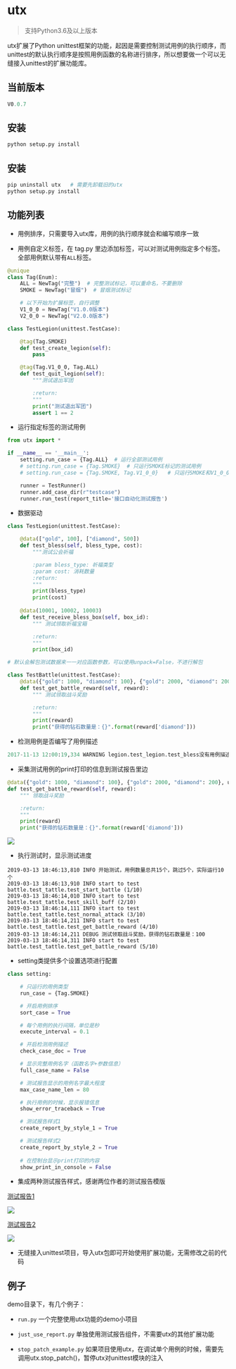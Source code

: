 # utx

> 支持Python3.6及以上版本

utx扩展了Python unittest框架的功能，起因是需要控制测试用例的执行顺序，而unittest的默认执行顺序是按照用例函数的名称进行排序，所以想要做一个可以无缝接入unittest的扩展功能库。

## 当前版本

```python
V0.0.7
```

## 安装

```python
python setup.py install
```

## 安装

```python
pip uninstall utx   # 需要先卸载旧的utx
python setup.py install
```



## 功能列表


- 用例排序，只需要导入utx库，用例的执行顺序就会和编写顺序一致

- 用例自定义标签，在 tag.py 里边添加标签，可以对测试用例指定多个标签。全部用例默认带有`ALL`标签。

```python
@unique
class Tag(Enum):
    ALL = NewTag("完整")  # 完整测试标记，可以重命名，不要删除
    SMOKE = NewTag("冒烟")  # 冒烟测试标记

    # 以下开始为扩展标签，自行调整
    V1_0_0 = NewTag("V1.0.0版本")
    V2_0_0 = NewTag("V2.0.0版本")
```

```python
class TestLegion(unittest.TestCase):

    @tag(Tag.SMOKE)
    def test_create_legion(self):
        pass

    @tag(Tag.V1_0_0, Tag.ALL)
    def test_quit_legion(self):
        """测试退出军团

        :return:
        """
        print("测试退出军团")
        assert 1 == 2
```

- 运行指定标签的测试用例

```python
from utx import *

if __name__ == '__main__':
    setting.run_case = {Tag.ALL}  # 运行全部测试用例
    # setting.run_case = {Tag.SMOKE}  # 只运行SMOKE标记的测试用例
    # setting.run_case = {Tag.SMOKE, Tag.V1_0_0}   # 只运行SMOKE和V1_0_0标记的测试用例

    runner = TestRunner()
    runner.add_case_dir(r"testcase")
    runner.run_test(report_title='接口自动化测试报告')
```

- 数据驱动
```python
class TestLegion(unittest.TestCase):

    @data(["gold", 100], ["diamond", 500])
    def test_bless(self, bless_type, cost):
        """测试公会祈福

        :param bless_type: 祈福类型
        :param cost: 消耗数量
        :return:
        """
        print(bless_type)
        print(cost)
        
    @data(10001, 10002, 10003)
    def test_receive_bless_box(self, box_id):
        """ 测试领取祈福宝箱

        :return:
        """
        print(box_id)

# 默认会解包测试数据来一一对应函数参数，可以使用unpack=False，不进行解包

class TestBattle(unittest.TestCase):
    @data({"gold": 1000, "diamond": 100}, {"gold": 2000, "diamond": 200}, unpack=False)
    def test_get_battle_reward(self, reward):
        """ 测试领取战斗奖励

        :return:
        """
        print(reward)
        print("获得的钻石数量是：{}".format(reward['diamond']))
 ```

- 检测用例是否编写了用例描述
```python
2017-11-13 12:00:19,334 WARNING legion.test_legion.test_bless没有用例描述
```

- 采集测试用例的print打印的信息到测试报告里边
```python
@data({"gold": 1000, "diamond": 100}, {"gold": 2000, "diamond": 200}, unpack=False)
def test_get_battle_reward(self, reward):
    """ 领取战斗奖励

    :return:
    """
    print(reward)
    print("获得的钻石数量是：{}".format(reward['diamond']))
```

![](https://github.com/jianbing/utx/raw/master/img/print_info.png)


- 执行测试时，显示测试进度
```
2019-03-13 18:46:13,810 INFO 开始测试，用例数量总共15个，跳过5个，实际运行10个
2019-03-13 18:46:13,910 INFO start to test battle.test_tattle.test_start_battle (1/10)
2019-03-13 18:46:14,010 INFO start to test battle.test_tattle.test_skill_buff (2/10)
2019-03-13 18:46:14,111 INFO start to test battle.test_tattle.test_normal_attack (3/10)
2019-03-13 18:46:14,211 INFO start to test battle.test_tattle.test_get_battle_reward (4/10)
2019-03-13 18:46:14,211 DEBUG 测试领取战斗奖励，获得的钻石数量是：100
2019-03-13 18:46:14,311 INFO start to test battle.test_tattle.test_get_battle_reward (5/10)
```

- setting类提供多个设置选项进行配置
```python
class setting:

    # 只运行的用例类型
    run_case = {Tag.SMOKE}

    # 开启用例排序
    sort_case = True

    # 每个用例的执行间隔，单位是秒
    execute_interval = 0.1

    # 开启检测用例描述
    check_case_doc = True

    # 显示完整用例名字（函数名字+参数信息）
    full_case_name = False

    # 测试报告显示的用例名字最大程度
    max_case_name_len = 80

    # 执行用例的时候，显示报错信息
    show_error_traceback = True

    # 测试报告样式1
    create_report_by_style_1 = True

    # 测试报告样式2
    create_report_by_style_2 = True
    
    # 在控制台显示print打印的内容
    show_print_in_console = False
```


- 集成两种测试报告样式，感谢两位作者的测试报告模版  
    
[测试报告1](https://github.com/findyou/HTMLTestRunnerCN)

![](https://github.com/jianbing/utx/raw/master/img/style1.png)

[测试报告2](https://github.com/zhangfei19841004/ztest)

![](https://github.com/jianbing/utx/raw/master/img/style2.png)

- 无缝接入unittest项目，导入utx包即可开始使用扩展功能，无需修改之前的代码


## 例子

demo目录下，有几个例子：

- ```run.py```  一个完整使用utx功能的demo小项目

- ```just_use_report.py``` 单独使用测试报告组件，不需要utx的其他扩展功能

- ```stop_patch_example.py``` 如果项目使用utx，在调试单个用例的时候，需要先调用utx.stop_patch()，暂停utx对unittest模块的注入